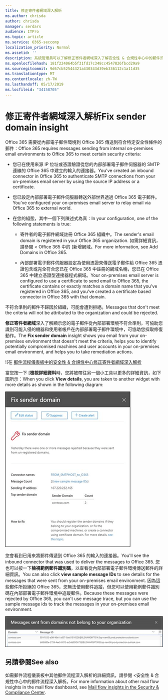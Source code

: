 ```yaml
---
title: 修正寄件者網域深入解析
ms.author: chrisda
author: chrisda
manager: serdars
audience: ITPro
ms.topic: article
ms.service: O365-seccomp
localization_priority: Normal
ms.assetid: ''
description: 系統管理員可以了解修正寄件者網域深入了解安全性 & 合規性中心中的郵件流程儀表板中。
ms.openlocfilehash: 181f224064b5f31fd17c348cc4547826fbcd29a9
ms.sourcegitcommit: 9d67cb52544321a430343d39eb336112c1a11d35
ms.translationtype: MT
ms.contentlocale: zh-TW
ms.lasthandoff: 05/17/2019
ms.locfileid: "34158705"
---
```

# <a name="fix-sender-domain-insight"></a><span data-ttu-id="d6279-103">修正寄件者網域深入解析</span><span class="sxs-lookup"><span data-stu-id="d6279-103">Fix sender domain insight</span></span>

<span data-ttu-id="d6279-104">Office 365 需要從內部電子郵件環境到 Office 365 傳送到符合特定安全性條件的郵件：</span><span class="sxs-lookup"><span data-stu-id="d6279-104">Office 365 requires messages sending from internal on-premises email environments to Office 365 to meet certain security criteria:</span></span>

- <span data-ttu-id="d6279-105">您已在使用來源 IP 位址或憑證驗證從您的內部部署電子郵件伺服器的 SMTP 連線的 Office 365 中建立的輸入的連接器。</span><span class="sxs-lookup"><span data-stu-id="d6279-105">You've created an inbound connector in Office 365 to authenticate SMTP connections from your on-premises email server by using the source IP address or a certificate.</span></span>

- <span data-ttu-id="d6279-106">您已設定內部部署電子郵件伺服器轉送外部世界透過 Office 365 電子郵件。</span><span class="sxs-lookup"><span data-stu-id="d6279-106">You've configured your on-premises email server to relay email via Office 365 to external world.</span></span>

- <span data-ttu-id="d6279-107">在您的組態，其中一個下列陳述式為真：</span><span class="sxs-lookup"><span data-stu-id="d6279-107">In your configuration, one of the following statements is true:</span></span>

  - <span data-ttu-id="d6279-108">寄件者的電子郵件網域註冊 Office 365 組織中。</span><span class="sxs-lookup"><span data-stu-id="d6279-108">The sender's email domain is registered in your Office 365 organization.</span></span> <span data-ttu-id="d6279-109">如需詳細資訊，請參閱 < Office 365 中的 [新增網域。</span><span class="sxs-lookup"><span data-stu-id="d6279-109">For more information, see Add Domains in Office 365.</span></span>

  - <span data-ttu-id="d6279-110">內部部署電子郵件伺服器設定為使用憑證來傳送電子郵件給 Office 365 憑證包含或完全符合您已在 Office 365 中註冊的網域名稱，您已在 Office 365 中建立憑證型連接器程式網域。</span><span class="sxs-lookup"><span data-stu-id="d6279-110">Your on-premises email server is configured to use a certificate to send email to Office 365, the certificate contains or exactly matches a domain name that you've registered in Office 365, and you've created a certificate based connector in Office 365 with that domain.</span></span> 

<span data-ttu-id="d6279-111">不符合準則的郵件不歸因於組織，可能會遭到拒絕。</span><span class="sxs-lookup"><span data-stu-id="d6279-111">Messages that don't meet the criteria will not be attributed to the organization and could be rejected.</span></span>

<span data-ttu-id="d6279-112">**修正寄件者網域**深入了解顯示您的電子郵件從內部部署環境不符合準則，可協助您識別可能入侵的機器和使用者帳戶在內部部署電子郵件環境中，可協助您採取修復動作。</span><span class="sxs-lookup"><span data-stu-id="d6279-112">The **Fix sender domain** insight shows you email from your on-premises environment that doesn't meet the criteria, helps you to identify potentially compromised machines and user accounts in your on-premises email environment, and helps you to take remediation actions.</span></span>

![在 [郵件流程儀表板中的安全性 & 合規性中心修正寄件者網域深入解析](media/sender-domain-insight-selected.png)

<span data-ttu-id="d6279-114">當您按一下 [**檢視詳細資料**時，您將被帶往另一個小工具以更多的詳細資訊，如下圖所示：</span><span class="sxs-lookup"><span data-stu-id="d6279-114">When you click **View details**, you are taken to another widget with more details as shown in the following diagram:</span></span>

![[詳細資料] 小工具在修正寄件者網域深入解析](media/sender-domain-view-details.png)

<span data-ttu-id="d6279-116">您會看到已用來將郵件傳遞到 Office 365 的輸入的連接器。</span><span class="sxs-lookup"><span data-stu-id="d6279-116">You'll see the inbound connector that was used to deliver the messages to Office 365.</span></span> <span data-ttu-id="d6279-117">您也可以按一下**檢視範例郵件識別碼**，以查看從內部部署電子郵件環境傳送郵件的詳細資訊。</span><span class="sxs-lookup"><span data-stu-id="d6279-117">You can also click **view sample message IDs** to see details for the messages that were sent from your on-premises email environment.</span></span> <span data-ttu-id="d6279-118">因為這些郵件所拒絕的 Office 365，您無法使用郵件追蹤，但您可以使用範例郵件識別碼在內部部署電子郵件環境中追蹤郵件。</span><span class="sxs-lookup"><span data-stu-id="d6279-118">Because these messages were rejected by Office 365, you can't use message trace, but you can use the sample message ids to track the messages in your on-premises email environment.</span></span>

![在修正寄件者網域深入了解檢視範例郵件識別碼](media/sender-domain-view-sample-message-ids.png)

## <a name="see-also"></a><span data-ttu-id="d6279-120">另請參閱</span><span class="sxs-lookup"><span data-stu-id="d6279-120">See also</span></span>

<span data-ttu-id="d6279-121">如需郵件流程儀表板中其他郵件流程深入解析的詳細資訊，請參閱 <<c0>安全性 &amp; 合規性中心中的郵件流程深入解析。</span><span class="sxs-lookup"><span data-stu-id="d6279-121">For more information about other mail flow insights in the mail flow dashboard, see [Mail flow insights in the Security & Compliance Center](mail-flow-insights-v2.md).</span></span>
